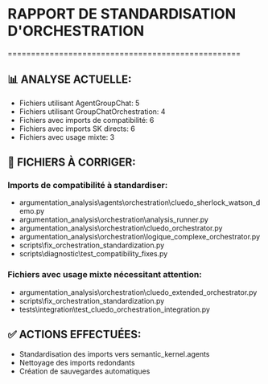 # RAPPORT DE STANDARDISATION D'ORCHESTRATION
==================================================

## 📊 ANALYSE ACTUELLE:
- Fichiers utilisant AgentGroupChat: 5
- Fichiers utilisant GroupChatOrchestration: 4
- Fichiers avec imports de compatibilité: 6
- Fichiers avec imports SK directs: 6
- Fichiers avec usage mixte: 3

## 🔧 FICHIERS À CORRIGER:
### Imports de compatibilité à standardiser:
  - argumentation_analysis\agents\orchestration\cluedo_sherlock_watson_demo.py
  - argumentation_analysis\orchestration\analysis_runner.py
  - argumentation_analysis\orchestration\cluedo_orchestrator.py
  - argumentation_analysis\orchestration\logique_complexe_orchestrator.py
  - scripts\fix_orchestration_standardization.py
  - scripts\diagnostic\test_compatibility_fixes.py

### Fichiers avec usage mixte nécessitant attention:
  - argumentation_analysis\orchestration\cluedo_extended_orchestrator.py
  - scripts\fix_orchestration_standardization.py
  - tests\integration\test_cluedo_orchestration_integration.py

## ✅ ACTIONS EFFECTUÉES:
- Standardisation des imports vers semantic_kernel.agents
- Nettoyage des imports redondants
- Création de sauvegardes automatiques